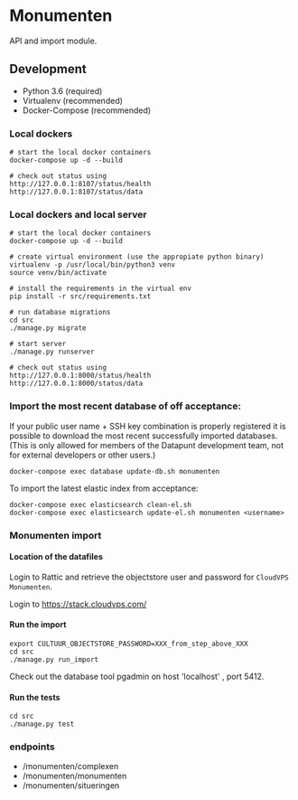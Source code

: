 # Monumenten

API and import  module.

## Development

* Python 3.6 (required)
* Virtualenv (recommended)
* Docker-Compose (recommended)


### Local dockers
    # start the local docker containers
    docker-compose up -d --build

    # check out status using
    http://127.0.0.1:8107/status/health
    http://127.0.0.1:8107/status/data

### Local dockers and local server
    # start the local docker containers
    docker-compose up -d --build

    # create virtual environment (use the appropiate python binary)
    virtualenv -p /usr/local/bin/python3 venv
    source venv/bin/activate

    # install the requirements in the virtual env
    pip install -r src/requirements.txt

    # run database migrations
    cd src
    ./manage.py migrate

    # start server
    ./manage.py runserver

    # check out status using
    http://127.0.0.1:8000/status/health
    http://127.0.0.1:8000/status/data

### Import the most recent database of off acceptance:
If your public user name + SSH key combination is properly registered it is
possible to download the most recent successfully imported databases. (This
is only allowed for members of the Datapunt development team, not for external
developers or other users.)

    docker-compose exec database update-db.sh monumenten

To import the latest elastic index from acceptance:

	docker-compose exec elasticsearch clean-el.sh
	docker-compose exec elasticsearch update-el.sh monumenten <username>

### Monumenten import

#### Location of the datafiles
Login to Rattic and retrieve the objectstore user and password for `CloudVPS Monumenten`.

Login to https://stack.cloudvps.com/

#### Run the import

    export CULTUUR_OBJECTSTORE_PASSWORD=XXX_from_step_above_XXX
    cd src
    ./manage.py run_import

Check out the database tool pgadmin on host 'localhost' , port 5412.

#### Run the tests

    cd src
    ./manage.py test

### endpoints
- /monumenten/complexen
- /monumenten/monumenten
- /monumenten/situeringen
